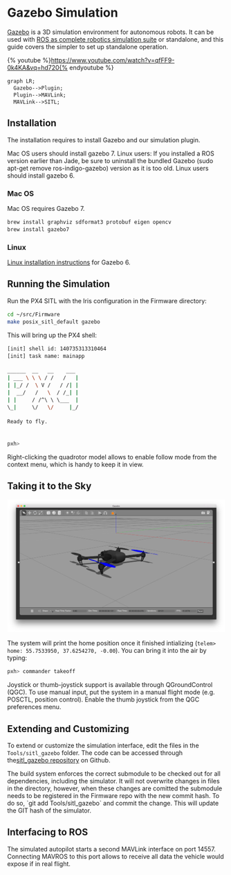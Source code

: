 # Gazebo Simulation

[Gazebo](http://gazebosim.org) is a 3D simulation environment for autonomous robots. It can be used with [ROS as complete robotics simulation suite](https://pixhawk.org/dev/ros/sitl) or standalone, and this guide covers the simpler to set up standalone operation.

{% youtube %}https://www.youtube.com/watch?v=qfFF9-0k4KA&vq=hd720{% endyoutube %}


```mermaid
graph LR;
  Gazebo-->Plugin;
  Plugin-->MAVLink;
  MAVLink-->SITL;
```

## Installation

The installation requires to install Gazebo and our simulation plugin.

<aside class="tip">
Mac OS users should install gazebo 7. Linux users: If you installed a ROS version earlier than Jade, be sure to uninstall the bundled Gazebo (sudo apt-get remove ros-indigo-gazebo) version as it is too old. Linux users should install gazebo 6.
</aside>

### Mac OS

Mac OS requires Gazebo 7.

<div class="host-code"></div>

```sh
brew install graphviz sdformat3 protobuf eigen opencv
brew install gazebo7
```

### Linux

[Linux installation instructions](http://gazebosim.org/tutorials?tut=install_ubuntu&ver=6.0&cat=install) for Gazebo 6.

## Running the Simulation

Run the PX4 SITL with the Iris configuration in the Firmware directory:

<div class="host-code"></div>

```sh
cd ~/src/Firmware
make posix_sitl_default gazebo
```

This will bring up the PX4 shell:

```sh
[init] shell id: 140735313310464
[init] task name: mainapp

______  __   __    ___ 
| ___ \ \ \ / /   /   |
| |_/ /  \ V /   / /| |
|  __/   /   \  / /_| |
| |     / /^\ \ \___  |
\_|     \/   \/     |_/

Ready to fly.


pxh>
```

<aside class="note">
Right-clicking the quadrotor model allows to enable follow mode from the context menu, which is handy to keep it in view.
</aside>

## Taking it to the Sky

![](images/sim/gazebo.png)

The system will print the home position once it finished intializing (`telem> home: 55.7533950, 37.6254270, -0.00`). You can bring it into the air by typing:

```sh
pxh> commander takeoff
```

<aside class="tip">
Joystick or thumb-joystick support is available through QGroundControl (QGC). To use manual input, put the system in a manual flight mode (e.g. POSCTL, position control). Enable the thumb joystick from the QGC preferences menu.
</aside>

## Extending and Customizing

To extend or customize the simulation interface, edit the files in the `Tools/sitl_gazebo` folder. The code can be accessed through the[sitl_gazebo repository](https://github.com/px4/sitl_gazebo) on Github.

<aside class="note">
The build system enforces the correct submodule to be checked out for all dependencies, including the simulator. It will not overwrite changes in files in the directory, however, when these changes are comitted the submodule needs to be registered in the Firmware repo with the new commit hash. To do so, `git add Tools/sitl_gazebo` and commit the change. This will update the GIT hash of the simulator.
</aside>

## Interfacing to ROS

The simulated autopilot starts a second MAVLink interface on port 14557. Connecting MAVROS to this port allows to receive all data the vehicle would expose if in real flight.
